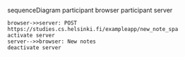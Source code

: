 sequenceDiagram
participant browser
participant server

    browser->>server: POST https://studies.cs.helsinki.fi/exampleapp/new_note_spa
    activate server
    server-->>browser: New notes
    deactivate server
